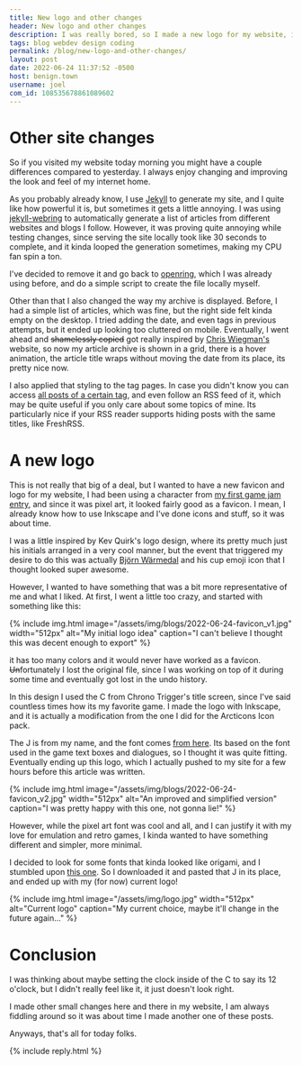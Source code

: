 ```yaml
---
title: New logo and other changes
header: New logo and other changes
description: I was really bored, so I made a new logo for my website, inspired, as always, by other people's blogs.
tags: blog webdev design coding
permalink: /blog/new-logo-and-other-changes/
layout: post
date: 2022-06-24 11:37:52 -0500
host: benign.town
username: joel
com_id: 108535678861089602
---
```


# Other site changes

So if you visited my website today morning you might have a couple differences compared to yesterday. I always enjoy changing and improving the look and feel of my internet home.

As you probably already know, I use [Jekyll](https://jekyllrb.com) to generate my site, and I quite like how powerful it is, but sometimes it gets a little annoying. I was using [jekyll-webring](https://github.com/syldexiahime/jekyll-webring/) to automatically generate a list of articles from different websites and blogs I follow. However, it was proving quite annoying while testing changes, since serving the site locally took like 30 seconds to complete, and it kinda looped the generation sometimes, making my CPU fan spin a ton.

I've decided to remove it and go back to [openring](https://git.sr.ht/~sircmpwn/openring), which I was already using before, and do a simple script to create the file locally myself. 

Other than that I also changed the way my archive is displayed. Before, I had a simple list of articles, which was fine, but the right side felt kinda empty on the desktop. I tried adding the date, and even tags in previous attempts, but it ended up looking too cluttered on mobile. Eventually, I went ahead and ~~shamelessly copied~~ got really inspired by [Chris Wiegman's](https://chriswiegman.com) website, so now my article archive is shown in a grid, there is a hover animation, the article title wraps without moving the date from its place, its pretty nice now.

I also applied that styling to the tag pages. In case you didn't know you can access [all posts of a certain tag](/tags/), and even follow an RSS feed of it, which may be quite useful if you only care about some topics of mine. Its particularly nice if your RSS reader supports hiding posts with the same titles, like FreshRSS.

# A new logo

This is not really that big of a deal, but I wanted to have a new favicon and logo for my website, I had been using a character from [my first game jam entry](https://joelchrono12.itch.io/swap-die-repeat), and since it was pixel art, it looked fairly good as a favicon. I mean, I already know how to use Inkscape and I've done icons and stuff, so it was about time.

I was a little inspired by Kev Quirk's logo design, where its pretty much just his initials arranged in a very cool manner, but the event that triggered my desire to do this was actually [Björn Wärmedal](https://warmedal.se/~bjorn/index.html) and his cup emoji icon that I thought looked super awesome.

However, I wanted to have something that was a bit more representative of me and what I liked. At first, I went a little too crazy, and started with something like this:

{% include img.html image="/assets/img/blogs/2022-06-24-favicon_v1.jpg" width="512px" alt="My initial logo idea" caption="I can't believe I thought this was decent enough to export" %}

it has too many colors and it would never have worked as a favicon. ~~Un~~fortunately I lost the original file, since I was working on top of it during some time and eventually got lost in the undo history.

In this design I used the C from Chrono Trigger's title screen, since I've said countless times how its my favorite game. I made the logo with Inkscape, and it is actually a modification from the one I did for the Arcticons Icon pack.

The J is from my name, and the font comes [from here](http://www.thealmightyguru.com/GameFonts/Series-ChronoTrigger.html). Its based on the font used in the game text boxes and dialogues, so I thought it was quite fitting. Eventually ending up this logo, which I actually pushed to my site for a few hours before this article was written.

{% include img.html image="/assets/img/blogs/2022-06-24-favicon_v2.jpg" width="512px" alt="An improved and simplified version" caption="I was pretty happy with this one, not gonna lie!" %}

However, while the pixel art font was cool and all, and I can justify it with my love for emulation and retro games, I kinda wanted to have something different and simpler, more minimal.

I decided to look for some fonts that kinda looked like origami, and I stumbled upon [this one](https://creiden.com/free-origami-letters/). So I downloaded it and pasted that J in its place, and ended up with my (for now) current logo!

{% include img.html image="/assets/img/logo.jpg" width="512px" alt="Current logo" caption="My current choice, maybe it'll change in the future again..." %}


# Conclusion

I was thinking about maybe setting the clock inside of the C to say its 12 o'clock, but I didn't really feel like it, it just doesn't look right.

I made other small changes here and there in my website, I am always fiddling around so it was about time I made another one of these posts.

Anyways, that's all for today folks.


{% include reply.html %}
